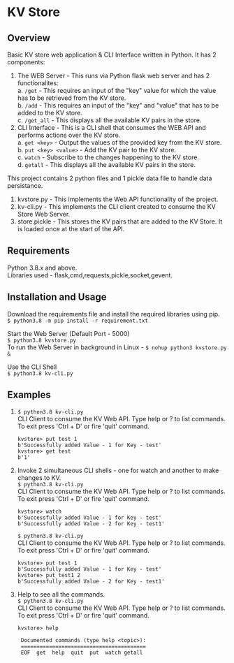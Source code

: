 # KV Store

## Overview
Basic KV store web application & CLI Interface written in Python. It has 2 components:
1. The WEB Server - This runs via Python flask web server and has 2 functionalites:  
   a. `/get` - This requires an input of the "key" value for which the value has to be retrieved from the KV store.  
   b. `/add` - This requires an input of the "key" and "value" that has to be added to the KV store.  
   c. `/get_all` - This displays all the available KV pairs in the store.  
2. CLI Interface - This is a CLI shell that consumes the WEB API and performs actions over the KV store.  
   a. `get <key>` - Output the values of the provided key from the KV store.  
   b. `put <key> <value>` - Add the KV pair to the KV store.  
   c. `watch` - Subscribe to the changes happening to the KV store.  
   d. `getall` - This displays all the available KV pairs in the store.  
  
This project contains 2 python files and 1 pickle data file to handle data persistance.
1. kvstore.py - This implements the Web API functionality of the project.
2. kv-cli.py - This implements the CLI client created to consume the KV Store Web Server.
3. store.pickle - This stores the KV pairs that are added to the KV Store. It is loaded once at the start of the API.

## Requirements
  Python 3.8.x and above.   
  Libraries used - flask,cmd,requests,pickle,socket,gevent.  

## Installation and Usage
  Download the requirements file and install the required libraries using pip.  
  `$ python3.8 -m pip install -r requirement.txt`  
  
  Start the Web Server (Default Port - 5000)  
  `$ python3.8 kvstore.py`  
  To run the Web Server in background in Linux - `$ nohup python3 kvstore.py &`  
  
  Use the CLI Shell  
  `$ python3.8 kv-cli.py`  
  
## Examples
  1. `$ python3.8 kv-cli.py`  
      CLI Client to consume the KV Web API. Type help or ? to list commands. To exit press 'Ctrl + D' or fire 'quit' command.  
      ```
      kvstore> put test 1  
      b'Successfully added Value - 1 for Key - test'  
      kvstore> get test  
      b'1'
      ```
      
  2. Invoke 2 simultaneous CLI shells - one for watch and another to make changes to KV.  
   `$ python3.8 kv-cli.py`  
      CLI Client to consume the KV Web API. Type help or ? to list commands. To exit press 'Ctrl + D' or fire 'quit' command.  
      ```
      kvstore> watch  
      b'Successfully added Value - 1 for Key - test'  
      b'Successfully added Value - 2 for Key - test1'  
      ```
     `$ python3.8 kv-cli.py`  
        CLI Client to consume the KV Web API. Type help or ? to list commands. To exit press 'Ctrl + D' or fire 'quit' command.  
        ```
        kvstore> put test 1    
        b'Successfully added Value - 1 for Key - test'  
        kvstore> put test1 2  
        b'Successfully added Value - 2 for Key - test1'  
        ```      
  3. Help to see all the commands.  
       `$ python3.8 kv-cli.py`  
        CLI Client to consume the KV Web API. Type help or ? to list commands. To exit press 'Ctrl + D' or fire 'quit' command.  
        ```
        kvstore> help  

         Documented commands (type help <topic>):
         ========================================
         EOF  get  help  quit  put  watch getall
        ```
